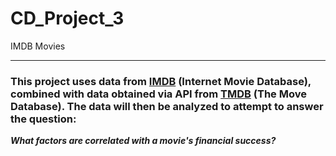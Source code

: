 # CD_Project_3
 IMDB Movies

---

### This project uses data from [IMDB](https://www.imdb.com/) (Internet Movie Database), combined with data obtained via API from [TMDB](https://www.themoviedb.org/?language=en-US) (The Move Database).  The data will then be analyzed to attempt to answer the question: 

***What factors are correlated with a movie's financial success?***
